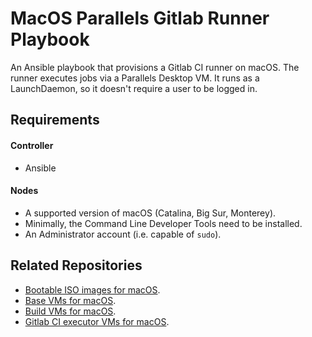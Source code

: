 # MacOS Parallels Gitlab Runner Playbook

An Ansible playbook that provisions a Gitlab CI runner on macOS.
The runner executes jobs via a Parallels Desktop VM.
It runs as a LaunchDaemon, so it doesn't require a user to be logged in.

## Requirements

#### Controller

- Ansible

#### Nodes

- A supported version of macOS (Catalina, Big Sur, Monterey).
- Minimally, the Command Line Developer Tools need to be installed.
- An Administrator account (i.e. capable of `sudo`).

## Related Repositories

- [Bootable ISO images for macOS](https://github.com/paullalonde/macos-bootable-iso-images).
- [Base VMs for macOS](https://github.com/paullalonde/macos-parallels-base-vms).
- [Build VMs for macOS](https://github.com/paullalonde/macos-parallels-build-vms).
- [Gitlab CI executor VMs for macOS](https://github.com/paullalonde/macos-parallels-gitlab-golang-executor-vms).
